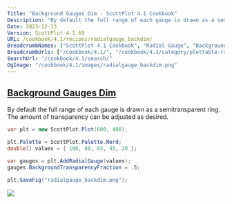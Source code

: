 ```yaml
---
Title: "Background Gauges Dim - ScottPlot 4.1 Cookbook"
Description: "By default the full range of each gauge is drawn as a semitransparent ring. The amount of transparency can be adjusted as desired."
Date: 2023-12-13
Version: ScottPlot 4.1.69
URL: /cookbook/4.1/recipes/radialgauge_backdim/
BreadcrumbNames: ["ScottPlot 4.1 Cookbook", "Radial Gauge", "Background Gauges Dim"]
BreadcrumbUrls: ["/cookbook/4.1/", "/cookbook/4.1/category/plottable-radialgauge", "/cookbook/4.1/recipes/radialgauge_backdim/"]
SearchUrl: "/cookbook/4.1/search/"
OgImage: "/cookbook/4.1/images/radialgauge_backdim.png"
---
```


<h2><a id='background-gauges-dim' href='/cookbook/4.1/recipes/radialgauge_backdim/'>Background Gauges Dim</a></h2>

By default the full range of each gauge is drawn as a semitransparent ring. The amount of transparency can be adjusted as desired.

```cs
var plt = new ScottPlot.Plot(600, 400);

plt.Palette = ScottPlot.Palette.Nord;
double[] values = { 100, 80, 65, 45, 20 };

var gauges = plt.AddRadialGauge(values);
gauges.BackgroundTransparencyFraction = .5;

plt.SaveFig("radialgauge_backdim.png");
```

<img src='../../images/radialgauge_backdim.png' class='d-block mx-auto my-5' />


